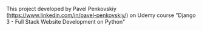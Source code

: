 This project developed by Pavel Penkovskiy (https://www.linkedin.com/in/pavel-penkovskiy/) on Udemy course "Django 3 - Full Stack Website Development on Python"
